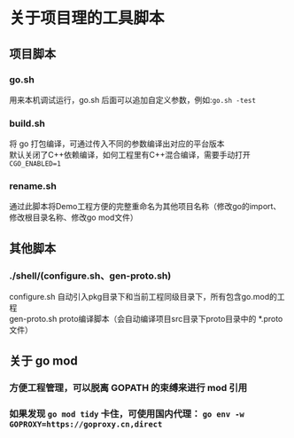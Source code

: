 # 关于项目理的工具脚本
## 项目脚本
### go.sh
用来本机调试运行，go.sh 后面可以追加自定义参数，例如:`go.sh -test`

### build.sh
将 go 打包编译，可通过传入不同的参数编译出对应的平台版本  
默认关闭了C++依赖编译，如何工程里有C++混合编译，需要手动打开`CGO_ENABLED=1`  

### rename.sh
通过此脚本将Demo工程方便的完整重命名为其他项目名称（修改go的import、修改根目录名称、修改go mod文件）

## 其他脚本
### ./shell/(configure.sh、gen-proto.sh)
configure.sh 自动引入pkg目录下和当前工程同级目录下，所有包含go.mod的工程  
gen-proto.sh proto编译脚本（会自动编译项目src目录下proto目录中的 *.proto 文件）  

## 关于 go mod
### 方便工程管理，可以脱离 GOPATH 的束缚来进行 mod 引用
### 如果发现 `go mod tidy` 卡住，可使用国内代理： `go env -w GOPROXY=https://goproxy.cn,direct`